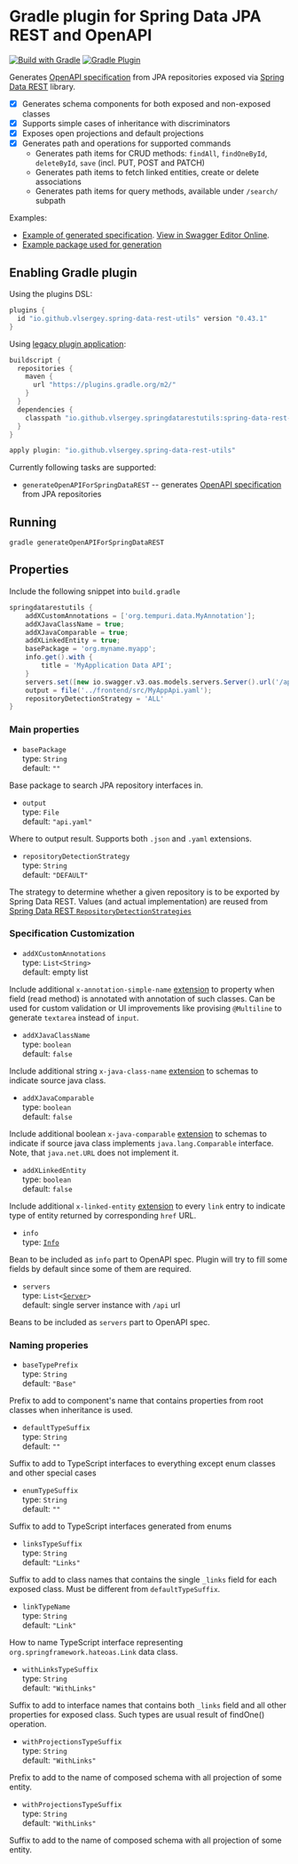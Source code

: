# Gradle plugin for Spring Data JPA REST and OpenAPI  

[![Build with Gradle](https://github.com/vlsergey/spring-data-rest-utils/actions/workflows/build.yml/badge.svg?branch=master)](https://github.com/vlsergey/spring-data-rest-utils/actions/workflows/build.yml)
[![Gradle Plugin](https://img.shields.io/maven-metadata/v?label=Gradle%20Plugin&metadataUrl=https://plugins.gradle.org/m2/io/github/vlsergey/spring-data-rest-utils/io.github.vlsergey.spring-data-rest-utils.gradle.plugin/maven-metadata.xml)](https://plugins.gradle.org/plugin/io.github.vlsergey.spring-data-rest-utils)

Generates [OpenAPI specification](https://swagger.io/specification/) from JPA repositories exposed via [Spring Data REST](https://spring.io/projects/spring-data-rest) library.

- [x] Generates schema components for both exposed and non-exposed classes
- [x] Supports simple cases of inheritance with discriminators
- [x] Exposes open projections and default projections
- [X] Generates path and operations for supported commands
  - Generates path items for CRUD methods: `findAll`, `findOneById`, `deleteById`, `save` (incl. PUT, POST and PATCH)
  - Generates path items to fetch linked entities, create or delete associations
  - Generates path items for query methods, available under `/search/` subpath

Examples:
- [Example of generated specification](https://github.com/vlsergey/spring-data-rest-utils/blob/master/src/test/resources/io/github/vlsergey/springdatarestutils/expected-example.yaml). [View in Swagger Editor Online](https://editor.swagger.io/?url=https://raw.githubusercontent.com/vlsergey/spring-data-rest-utils/master/src/test/resources/io/github/vlsergey/springdatarestutils/expected-example.yaml).
- [Example package used for generation](https://github.com/vlsergey/spring-data-rest-utils/tree/master/src/test/java/io/github/vlsergey/springdatarestutils/example)

## Enabling Gradle plugin
Using the plugins DSL:
```groovy
plugins {
  id "io.github.vlsergey.spring-data-rest-utils" version "0.43.1"
}
```

Using [legacy plugin application](https://docs.gradle.org/current/userguide/plugins.html#sec:old_plugin_application):
```groovy
buildscript {
  repositories {
    maven {
      url "https://plugins.gradle.org/m2/"
    }
  }
  dependencies {
    classpath "io.github.vlsergey.springdatarestutils:spring-data-rest-utils:0.43.1"
  }
}

apply plugin: "io.github.vlsergey.spring-data-rest-utils"
```

Currently following tasks are supported:
- `generateOpenAPIForSpringDataREST` -- generates [OpenAPI specification](https://swagger.io/specification/) from JPA repositories

## Running
`gradle generateOpenAPIForSpringDataREST`

## Properties

Include the following snippet into `build.gradle`
```groovy
springdatarestutils {
    addXCustomAnnotations = ['org.tempuri.data.MyAnnotation'];
    addXJavaClassName = true;
    addXJavaComparable = true;
    addXLinkedEntity = true;
    basePackage = 'org.myname.myapp';
    info.get().with {
        title = 'MyApplication Data API';
    }
    servers.set([new io.swagger.v3.oas.models.servers.Server().url('/api/data')]);
    output = file('../frontend/src/MyAppApi.yaml');
    repositoryDetectionStrategy = 'ALL'
}
```

### Main properties

* `basePackage`<br>
type: `String`<br>
default: `""`

Base package to search JPA repository interfaces in.

* `output`<br>
type: `File`<br>
default: `"api.yaml"`

Where to output result. Supports both `.json` and `.yaml` extensions.

* `repositoryDetectionStrategy`<br>
type: `String`<br>
default: `"DEFAULT"`

The strategy to determine whether a given repository is to be exported by Spring Data REST. Values (and actual implementation) are reused from [Spring Data REST `RepositoryDetectionStrategies`](https://docs.spring.io/spring-data/rest/docs/current/api/org/springframework/data/rest/core/mapping/RepositoryDetectionStrategy.RepositoryDetectionStrategies.html)

### Specification Customization 

* `addXCustomAnnotations`<br>
type: `List<String>`<br>
default: empty list

Include additional `x-annotation-simple-name` [extension](https://swagger.io/docs/specification/openapi-extensions/) to property when field (read method) is annotated with annotation of such classes. Can be used for custom validation or UI improvements like provising `@Multiline` to generate `textarea` instead of `input`.

* `addXJavaClassName`<br>
type: `boolean`<br>
default: `false`

Include additional string `x-java-class-name` [extension](https://swagger.io/docs/specification/openapi-extensions/) to schemas to indicate source java class.

* `addXJavaComparable`<br>
type: `boolean`<br>
default: `false`

Include additional boolean `x-java-comparable` [extension](https://swagger.io/docs/specification/openapi-extensions/) to schemas to indicate if source java class implements `java.lang.Comparable` interface. Note, that `java.net.URL` does not implement it.

* `addXLinkedEntity`<br>
type: `boolean`<br>
default: `false`

Include additional `x-linked-entity` [extension](https://swagger.io/docs/specification/openapi-extensions/) to every `link` entry to indicate type of entity returned by corresponding `href` URL.

* `info`<br>
type: [`Info`](https://github.com/swagger-api/swagger-core/blob/master/modules/swagger-models/src/main/java/io/swagger/v3/oas/models/info/Info.java)

Bean to be included as `info` part to OpenAPI spec. Plugin will try to fill some fields by default since some of them are required.

* `servers`<br>
type: `List<`[`Server`](https://github.com/swagger-api/swagger-core/blob/master/modules/swagger-models/src/main/java/io/swagger/v3/oas/models/servers/Server.java)`>`<br>
default: single server instance with `/api` url

Beans to be included as `servers` part to OpenAPI spec.

### Naming properies

* `baseTypePrefix`<br>
type: `String`<br>
default: `"Base"`

Prefix to add to component's name that contains properties from root classes when inheritance is used.

* `defaultTypeSuffix`<br>
type: `String`<br>
default: `""`

Suffix to add to TypeScript interfaces to everything except enum classes and other special cases

* `enumTypeSuffix`<br>
type: `String`<br>
default: `""`

Suffix to add to TypeScript interfaces generated from enums

* `linksTypeSuffix`<br>
type: `String`<br>
default: `"Links"`

Suffix to add to class names that contains the single `_links` field for each exposed class. Must be different from `defaultTypeSuffix`.

* `linkTypeName`<br>
type: `String`<br>
default: `"Link"`

How to name TypeScript interface representing `org.springframework.hateoas.Link` data class.

* `withLinksTypeSuffix`<br>
type: `String`<br>
default: `"WithLinks"`

Suffix to add to interface names that contains both `_links` field and all other properties for exposed class. Such types are usual result of findOne() operation.

* `withProjectionsTypeSuffix`<br>
type: `String`<br>
default: `"WithLinks"`

Prefix to add to the name of composed schema with all projection of some entity.

* `withProjectionsTypeSuffix`<br>
type: `String`<br>
default: `"WithLinks"`

Suffix to add to the name of composed schema with all projection of some entity.
